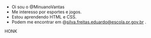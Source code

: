 - Oi sou o @MinuanoVantas
- Me interesso por esportes e jogos. 
- Estou aprendendo HTML e CSS.
- Podem me encontrar em @silva.freitas.eduardo@escola.pr.gov.br .

<!---
MinuanoVantas/MinuanoVantas is a ✨ special ✨ repository because its `README.md` (this file) appears on your GitHub profile.
You can click the Preview link to take a look at your changes.
--->

HONK
